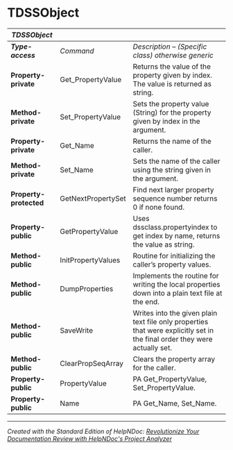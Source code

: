 # TDSSObject

| ***TDSSObject*** |  |  |
| --- | --- | --- |
| ***Type-access*** | *Command* | *Description – (Specific class) otherwise generic* |
| **Property- private** | Get\_PropertyValue | Returns the value of the property given by index. The value is returned as string. |
| **Method- private** | Set\_PropertyValue | Sets the property value (String) for the property given by index in the argument. |
| **Property- private** | Get\_Name | Returns the name of the caller. |
| **Method- private** | Set\_Name | Sets the name of the caller using the string given in the argument. |
| **Property- protected** | GetNextPropertySet | Find next larger property sequence number returns 0 if none found. |
| **Property- public** | GetPropertyValue | Uses dssclass.propertyindex to get index by name, returns the value as string. |
| **Method- public** | InitPropertyValues | Routine for initializing the caller’s property values. |
| **Method- public** | DumpProperties | Implements the routine for writing the local properties down into a plain text file at the end. |
| **Method- public** | SaveWrite | Writes into the given plain text file only properties that were explicitly set in the final order they were actually set. |
| **Method- public** | ClearPropSeqArray | Clears the property array for the caller. |
| **Property- public** | PropertyValue | PA Get\_PropertyValue, Set\_PropertyValue. |
| **Property- public** | Name | PA Get\_Name, Set\_Name. |



***
_Created with the Standard Edition of HelpNDoc: [Revolutionize Your Documentation Review with HelpNDoc's Project Analyzer](<https://www.helpndoc.com/feature-tour/advanced-project-analyzer/>)_
